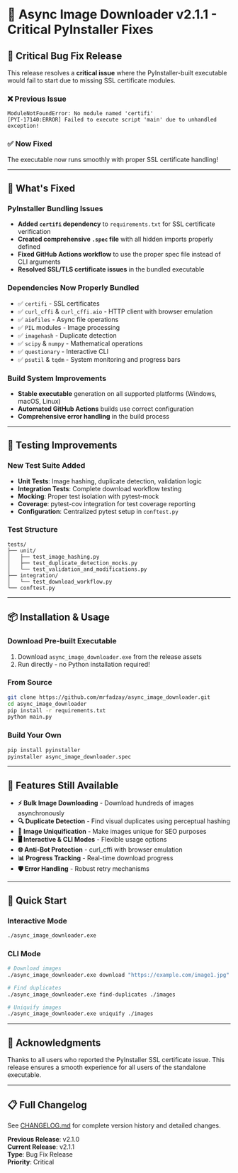 # 🎉 Async Image Downloader v2.1.1 - Critical PyInstaller Fixes

## 🚨 Critical Bug Fix Release

This release resolves a **critical issue** where the PyInstaller-built executable would fail to start due to missing SSL certificate modules.

### ❌ Previous Issue
```
ModuleNotFoundError: No module named 'certifi'
[PYI-17140:ERROR] Failed to execute script 'main' due to unhandled exception!
```

### ✅ Now Fixed
The executable now runs smoothly with proper SSL certificate handling!

---

## 🔧 What's Fixed

### **PyInstaller Bundling Issues**
- **Added `certifi` dependency** to `requirements.txt` for SSL certificate verification
- **Created comprehensive `.spec` file** with all hidden imports properly defined
- **Fixed GitHub Actions workflow** to use the proper spec file instead of CLI arguments
- **Resolved SSL/TLS certificate issues** in the bundled executable

### **Dependencies Now Properly Bundled**
- ✅ `certifi` - SSL certificates
- ✅ `curl_cffi` & `curl_cffi.aio` - HTTP client with browser emulation  
- ✅ `aiofiles` - Async file operations
- ✅ `PIL` modules - Image processing
- ✅ `imagehash` - Duplicate detection
- ✅ `scipy` & `numpy` - Mathematical operations
- ✅ `questionary` - Interactive CLI
- ✅ `psutil` & `tqdm` - System monitoring and progress bars

### **Build System Improvements**
- **Stable executable** generation on all supported platforms (Windows, macOS, Linux)
- **Automated GitHub Actions** builds use correct configuration
- **Comprehensive error handling** in the build process

---

## 🧪 Testing Improvements

### **New Test Suite Added**
- **Unit Tests**: Image hashing, duplicate detection, validation logic
- **Integration Tests**: Complete download workflow testing
- **Mocking**: Proper test isolation with pytest-mock
- **Coverage**: pytest-cov integration for test coverage reporting
- **Configuration**: Centralized pytest setup in `conftest.py`

### **Test Structure**
```
tests/
├── unit/
│   ├── test_image_hashing.py
│   ├── test_duplicate_detection_mocks.py
│   └── test_validation_and_modifications.py
├── integration/
│   └── test_download_workflow.py
└── conftest.py
```

---

## 📦 Installation & Usage

### **Download Pre-built Executable**
1. Download `async_image_downloader.exe` from the release assets
2. Run directly - no Python installation required!

### **From Source**
```bash
git clone https://github.com/mrfadzay/async_image_downloader.git
cd async_image_downloader
pip install -r requirements.txt
python main.py
```

### **Build Your Own**
```bash
pip install pyinstaller
pyinstaller async_image_downloader.spec
```

---

## 🚀 Features Still Available

- **⚡ Bulk Image Downloading** - Download hundreds of images asynchronously
- **🔍 Duplicate Detection** - Find visual duplicates using perceptual hashing
- **🎨 Image Uniquification** - Make images unique for SEO purposes  
- **🖥️ Interactive & CLI Modes** - Flexible usage options
- **🌐 Anti-Bot Protection** - curl_cffi with browser emulation
- **📊 Progress Tracking** - Real-time download progress
- **🛡️ Error Handling** - Robust retry mechanisms

---

## 🔗 Quick Start

### Interactive Mode
```bash
./async_image_downloader.exe
```

### CLI Mode
```bash
# Download images
./async_image_downloader.exe download "https://example.com/image1.jpg" "https://example.com/image2.jpg"

# Find duplicates
./async_image_downloader.exe find-duplicates ./images

# Uniquify images
./async_image_downloader.exe uniquify ./images
```

---

## 🙏 Acknowledgments

Thanks to all users who reported the PyInstaller SSL certificate issue. This release ensures a smooth experience for all users of the standalone executable.

---

## 📋 Full Changelog

See [CHANGELOG.md](CHANGELOG.md) for complete version history and detailed changes.

**Previous Release**: v2.1.0  
**Current Release**: v2.1.1  
**Type**: Bug Fix Release  
**Priority**: Critical